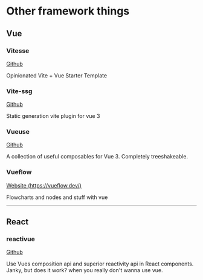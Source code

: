 # Other framework things

## Vue

### Vitesse

[Github](https://github.com/antfu/vitesse)

Opinionated Vite + Vue Starter Template

### Vite-ssg

[Github](https://github.com/antfu/vite-ssg)

Static generation vite plugin for vue 3

### Vueuse

[Github](https://github.com/vueuse/vueuse)

A collection of useful composables for Vue 3. Completely treeshakeable.

### Vueflow

[Website (https://vueflow.dev/)](https://vueflow.dev/)

Flowcharts and nodes and stuff with vue

---

## React

### reactivue

[Github](https://github.com/antfu/reactivue)

Use Vues composition api and superior reactivity api in React components.
Janky, but does it work? when you really don't wanna use vue.
